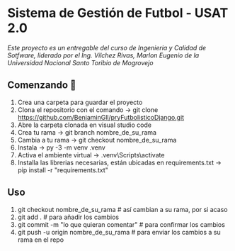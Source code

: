 # Sistema de Gestión de Futbol - USAT 2.0

_Este proyecto es un entregable del curso de Ingenieria y Calidad de Sotfware, liderado por el Ing. Vilchez Rivas, Marlon Eugenio de la Universidad Nacional Santo Toribio de Mogrovejo_

## Comenzando 🚀

1. Crea una carpeta para guardar el proyecto
2. Clona el repositorio con el comando -> git clone https://github.com/BenjaminGll/pryFutbolisticoDjango.git
3. Abre la carpeta clonada en visual studio code
4. Crea tu rama -> git branch nombre_de_su_rama
5. Cambia a tu rama -> git checkout nombre_de_su_rama
6. Instala -> py -3 -m venv .venv   
8. Activa el ambiente virtual -> .venv\Scripts\activate   
9. Installa las librerias necesarias, están ubicadas en requirements.txt -> pip install -r "requirements.txt"    

## Uso

1. git checkout nombre_de_su_rama # así cambian a su rama, por si acaso
2. git add . # para añadir los cambios
3. git commit -m "lo que quieran comentar" # para confirmar los cambios
4. git push -u origin nombre_de_su_rama # para enviar los cambios a su rama en el repo